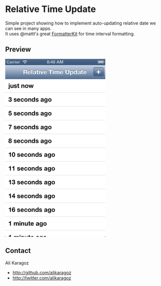 # Relative Time Update
Simple project showing how to implement auto-updating relative date we can see in many apps.  
It uses @mattt's great [FormatterKit](https://github.com/mattt/FormatterKit) for time interval formatting.

## Preview
![](screenshots/relative-time.gif)

## Contact

Ali Karagoz

- http://github.com/alikaragoz
- http://twitter.com/alikaragoz
